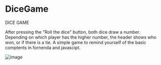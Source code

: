 # DiceGame

DICE GAME

After pressing the "Roll the dice" button, both dice draw a number. Depending on which player has the higher number, the header shows who won, or if there is a tie. 
A simple game to remind yourself of the basic comptents in fornenda and javascipt.

![image](https://user-images.githubusercontent.com/92918917/236009064-913ff8ff-3621-45d5-9e39-84d44993eeab.png)
